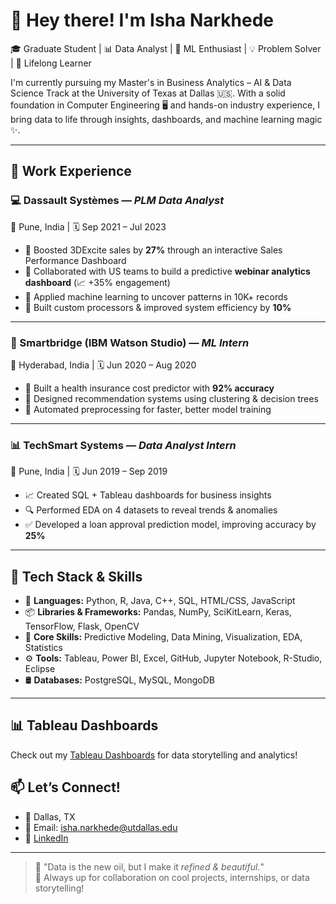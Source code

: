 # 👋 Hey there! I'm Isha Narkhede

🎓 Graduate Student | 📊 Data Analyst | 🤖 ML Enthusiast | 💡 Problem Solver | 🌱 Lifelong Learner

I'm currently pursuing my Master's in Business Analytics – AI & Data Science Track at the University of Texas at Dallas 🇺🇸. With a solid foundation in Computer Engineering 🖥️ and hands-on industry experience, I bring data to life through insights, dashboards, and machine learning magic ✨.

---

## 💼 Work Experience

### 💻 Dassault Systèmes — *PLM Data Analyst*  
📍 Pune, India | 🗓️ Sep 2021 – Jul 2023  
- 🚀 Boosted 3DExcite sales by **27%** through an interactive Sales Performance Dashboard  
- 🤝 Collaborated with US teams to build a predictive **webinar analytics dashboard** (📈 +35% engagement)  
- 🧠 Applied machine learning to uncover patterns in 10K+ records  
- 🔧 Built custom processors & improved system efficiency by **10%**

---

### 🧠 Smartbridge (IBM Watson Studio) — *ML Intern*  
📍 Hyderabad, India | 🗓️ Jun 2020 – Aug 2020  
- 🧮 Built a health insurance cost predictor with **92% accuracy**  
- 🧭 Designed recommendation systems using clustering & decision trees  
- 🔄 Automated preprocessing for faster, better model training

---

### 📊 TechSmart Systems — *Data Analyst Intern*  
📍 Pune, India | 🗓️ Jun 2019 – Sep 2019  
- 📈 Created SQL + Tableau dashboards for business insights  
- 🔍 Performed EDA on 4 datasets to reveal trends & anomalies  
- ✅ Developed a loan approval prediction model, improving accuracy by **25%**

---

## 🧰 Tech Stack & Skills

- 🐍 **Languages:** Python, R, Java, C++, SQL, HTML/CSS, JavaScript  
- 📦 **Libraries & Frameworks:** Pandas, NumPy, SciKitLearn, Keras, TensorFlow, Flask, OpenCV  
- 🧠 **Core Skills:** Predictive Modeling, Data Mining, Visualization, EDA, Statistics  
- ⚙️ **Tools:** Tableau, Power BI, Excel, GitHub, Jupyter Notebook, R-Studio, Eclipse  
- 🛢️ **Databases:** PostgreSQL, MySQL, MongoDB  

---

## 📊 Tableau Dashboards

Check out my [Tableau Dashboards](https://public.tableau.com/app/profile/isha.narkhede1887/vizzes) for data storytelling and analytics!


## 📫 Let’s Connect!

- 📍 Dallas, TX  
- 📧 Email: isha.narkhede@utdallas.edu  
- 🔗 [LinkedIn](https://www.linkedin.com/in/isha-narkhede)

---

> 💬 "Data is the new oil, but I make it *refined & beautiful.*"  
> 🧡 Always up for collaboration on cool projects, internships, or data storytelling!

